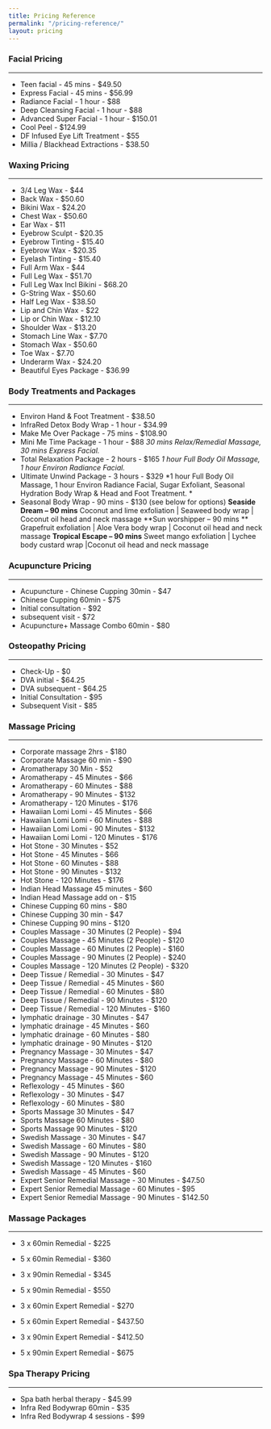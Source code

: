 ```yaml
---
title: Pricing Reference
permalink: "/pricing-reference/"
layout: pricing
---
```


### Facial Pricing
----
* Teen facial - 45 mins - $49.50
* Express Facial - 45 mins - $56.99
* Radiance Facial - 1 hour - $88
* Deep Cleansing Facial - 1 hour - $88
* Advanced Super Facial - 1 hour - $150.01
* Cool Peel - $124.99
* DF Infused Eye Lift Treatment - $55
* Millia / Blackhead Extractions - $38.50

### Waxing Pricing
----
* 3/4 Leg Wax - $44
* Back Wax - $50.60
* Bikini Wax - $24.20
* Chest Wax - $50.60
* Ear Wax - $11
* Eyebrow Sculpt - $20.35
* Eyebrow Tinting - $15.40
* Eyebrow Wax - $20.35
* Eyelash Tinting - $15.40
* Full Arm Wax - $44
* Full Leg Wax - $51.70
* Full Leg Wax Incl Bikini - $68.20
* G-String Wax - $50.60
* Half Leg Wax - $38.50
* Lip and Chin Wax - $22
* Lip or Chin Wax - $12.10
* Shoulder Wax - $13.20
* Stomach Line Wax - $7.70
* Stomach Wax - $50.60
* Toe Wax - $7.70
* Underarm Wax - $24.20
* Beautiful Eyes Package - $36.99

### Body Treatments and Packages
----

* Environ Hand & Foot Treatment - $38.50
* InfraRed Detox Body Wrap - 1 hour - $34.99
* Make Me Over Package - 75 mins - $108.90
* Mini Me Time Package - 1 hour - $88
*30 mins Relax/Remedial Massage, 30 mins Express Facial.*
* Total Relaxation Package - 2 hours - $165
*1 hour Full Body Oil Massage, 1 hour Environ Radiance Facial.*
* Ultimate Unwind Package - 3 hours - $329
*1 hour Full Body Oil Massage, 1 hour Environ Radiance Facial, Sugar Exfoliant, Seasonal Hydration Body Wrap & Head and Foot Treatment. *
* Seasonal Body Wrap - 90 mins - $130 (see below for options)
**Seaside Dream – 90 mins**
Coconut and lime exfoliation | Seaweed body wrap | Coconut oil head and neck massage
**Sun worshipper – 90 mins **
Grapefruit exfoliation | Aloe Vera body wrap | Coconut oil head and neck massage
**Tropical Escape – 90 mins**
Sweet mango exfoliation | Lychee body custard wrap |Coconut oil head and neck massage

### Acupuncture Pricing
----

* Acupuncture - Chinese Cupping 30min - $47
* Chinese Cupping 60min - $75
* Initial consultation - $92
* subsequent visit - $72
* Acupuncture+ Massage Combo 60min - $80

### Osteopathy Pricing
----

* Check-Up - $0
* DVA initial - $64.25
* DVA subsequent - $64.25
* Initial Consultation - $95
* Subsequent Visit - $85

### Massage Pricing
----

* Corporate massage 2hrs - $180
* Corporate Massage 60 min - $90
* Aromatherapy 30 Min - $52
* Aromatherapy - 45 Minutes - $66
* Aromatherapy - 60 Minutes - $88
* Aromatherapy - 90 Minutes - $132
* Aromatherapy - 120 Minutes - $176
* Hawaiian Lomi Lomi - 45 Minutes - $66
* Hawaiian Lomi Lomi - 60 Minutes - $88
* Hawaiian Lomi Lomi - 90 Minutes - $132
* Hawaiian Lomi Lomi - 120 Minutes - $176
* Hot Stone - 30 Minutes - $52
* Hot Stone - 45 Minutes - $66
* Hot Stone - 60 Minutes - $88
* Hot Stone - 90 Minutes - $132
* Hot Stone - 120 Minutes - $176
* Indian Head Massage 45 minutes - $60
* Indian Head Massage add on - $15
* Chinese Cupping 60 mins - $80
* Chinese Cupping 30 min - $47
* Chinese Cupping 90 mins - $120
* Couples Massage - 30 Minutes (2 People) - $94
* Couples Massage - 45 Minutes (2 People) - $120
* Couples Massage - 60 Minutes (2 People) - $160
* Couples Massage - 90 Minutes (2 People) - $240
* Couples Massage - 120 Minutes (2 People) - $320
* Deep Tissue / Remedial - 30 Minutes - $47
* Deep Tissue / Remedial - 45 Minutes - $60
* Deep Tissue / Remedial - 60 Minutes - $80
* Deep Tissue / Remedial - 90 Minutes - $120
* Deep Tissue / Remedial - 120 Minutes - $160
* lymphatic drainage - 30 Minutes - $47
* lymphatic drainage - 45 Minutes - $60
* lymphatic drainage - 60 Minutes - $80
* lymphatic drainage - 90 Minutes - $120
* Pregnancy Massage - 30 Minutes - $47
* Pregnancy Massage - 60 Minutes - $80
* Pregnancy Massage - 90 Minutes - $120
* Pregnancy Massage - 45 Minutes - $60
* Reflexology - 45 Minutes - $60
* Reflexology - 30 Minutes - $47
* Reflexology - 60 Minutes - $80
* Sports Massage 30 Minutes - $47
* Sports Massage 60 Minutes - $80
* Sports Massage 90 Minutes - $120
* Swedish Massage - 30 Minutes - $47
* Swedish Massage - 60 Minutes - $80
* Swedish Massage - 90 Minutes - $120
* Swedish Massage - 120 Minutes - $160
* Swedish Massage - 45 Minutes - $60
* Expert Senior Remedial Massage - 30 Minutes - $47.50
* Expert Senior Remedial Massage - 60 Minutes - $95
* Expert Senior Remedial Massage - 90 Minutes - $142.50

### Massage Packages 
----

* 3 x 60min Remedial - $225 
* 5 x 60min Remedial - $360 
* 3 x 90min Remedial - $345 
* 5 x 90min Remedial - $550

* 3 x 60min Expert Remedial - $270
* 5 x 60min Expert Remedial - $437.50 
* 3 x 90min Expert Remedial - $412.50 
* 5 x 90min Expert Remedial - $675 

### Spa Therapy Pricing
----
* Spa bath herbal therapy - $45.99
* Infra Red Bodywrap 60min - $35
* Infra Red Bodywrap 4 sessions - $99

